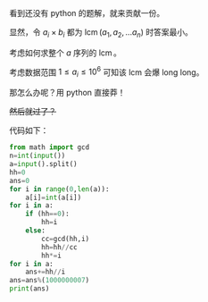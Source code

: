 看到还没有 python 的题解，就来贡献一份。

显然，令 $a_i \times b_i$ 都为 $\operatorname{lcm}(a_1,a_2,...a_n)$ 时答案最小。

考虑如何求整个 $a$ 序列的 $\operatorname{lcm}$。

考虑数据范围 $1 \le a_i \le 10^6$ 可知该 $\text{lcm}$ 会爆 long long。

那怎么办呢？用 python 直接莽！

~~然后就过了？~~

代码如下：

```python
from math import gcd
n=int(input())
a=input().split()
hh=0
ans=0
for i in range(0,len(a)):
	a[i]=int(a[i])
for i in a:
	if (hh==0):
		hh=i
	else:
		cc=gcd(hh,i)
		hh=hh//cc
		hh*=i
for i in a:
	ans+=hh//i
ans=ans%(1000000007)
print(ans)
```
